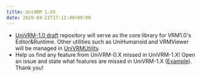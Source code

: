 ```yaml
---
title: UniVRM 1.XX
date: 2020-04-21T17:12:49+09:00
---
```


* [UniVRM-1.0 draft](https://github.com/vrm-c/UniVRM_1_0) repository will serve as the core library for VRM1.0's Editor&Runtime. Other utilities such as UniHumanoid and VRMViewer will be managed in [UniVRMUtility](https://github.com/vrm-c/UniVRMUtility).
* Help us find any feature from UniVRM-0.X missed in UniVRM-1.X! Open an issue and state what features are missed in UniVRM-1.X ([Example](https://github.com/vrm-c/UniVRM_1_0/issues/55)). Thank you!
